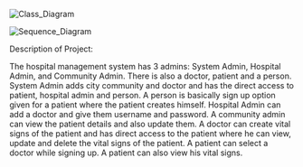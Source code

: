 ![Class_Diagram](https://user-images.githubusercontent.com/114518352/199121714-08e10231-7240-4c91-bfee-e25fe110d64f.jpeg)




![Sequence_Diagram](https://user-images.githubusercontent.com/114518352/199121716-c663f3dc-2656-427a-a1aa-5fee051ce6a7.jpg)



Description of Project:

The hospital management system has 3 admins: System Admin, Hospital Admin, and Community Admin. There is also a doctor, patient and a person. System Admin adds city community and doctor and has the direct access to patient, hospital admin and person. A person is basically sign up option given for a patient where the patient creates himself. Hospital Admin can add a doctor and give them username and password. A community admin can view the patient details and also update them. A doctor can create vital signs of the patient and has direct access to the patient where he can view, update and delete the vital signs of the patient. A patient can select a doctor while signing up. A patient can also view his vital signs.
